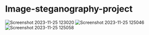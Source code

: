 # Image-steganography-project

![Screenshot 2023-11-25 123020](https://github.com/BATTHINAANU/Image-steganography-project/assets/145092966/4d02a533-e7b2-4c0a-ae43-6a15956412da)
![Screenshot 2023-11-25 125046](https://github.com/BATTHINAANU/Image-steganography-project/assets/145092966/e1f6f698-a1cd-41a7-9100-dcb27f50c35f)
![Screenshot 2023-11-25 125058](https://github.com/BATTHINAANU/Image-steganography-project/assets/145092966/4f58d7fc-d874-4e85-9a31-00c13ea52f62)
